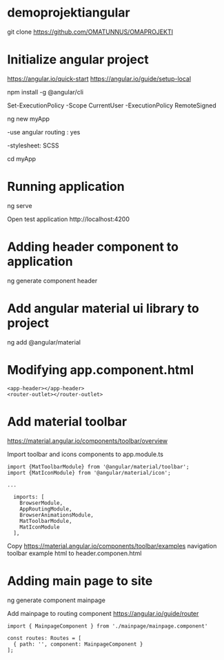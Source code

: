 # demoprojektiangular

git clone https://github.com/OMATUNNUS/OMAPROJEKTI

# Initialize angular project
https://angular.io/quick-start
https://angular.io/guide/setup-local

npm install -g @angular/cli

Set-ExecutionPolicy -Scope CurrentUser -ExecutionPolicy RemoteSigned

ng new myApp

-use angular routing : yes

-stylesheet: SCSS

cd myApp

# Running application
ng serve

Open test application http://localhost:4200

# Adding header component to application
ng generate component header

# Add angular material ui library to project
ng add @angular/material

# Modifying app.component.html
```
<app-header></app-header>
<router-outlet></router-outlet>
```

# Add material toolbar
https://material.angular.io/components/toolbar/overview

Import toolbar and icons components to app.module.ts

```
import {MatToolbarModule} from '@angular/material/toolbar';
import {MatIconModule} from '@angular/material/icon';

...

  imports: [
    BrowserModule,
    AppRoutingModule,
    BrowserAnimationsModule,
    MatToolbarModule,
    MatIconModule
  ],

```

Copy https://material.angular.io/components/toolbar/examples navigation toolbar example html to header.componen.html

# Adding main page to site
ng generate component mainpage

Add mainpage to routing component https://angular.io/guide/router
```
import { MainpageComponent } from './mainpage/mainpage.component'

const routes: Routes = [
  { path: '', component: MainpageComponent }
];
```